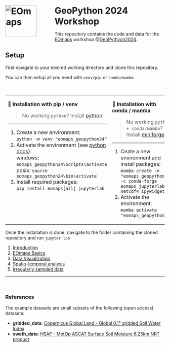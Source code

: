 <h1 style="display: inline"> 
<img alt=EOmaps src=https://raw.githubusercontent.com/raphaelquast/EOmaps/dev/docs/_static/logo.png align="left" width=100px style="margin:0 2em 0 0;">
<b>GeoPython 2024</b>  Workshop 
</h1>
<br>

This repository contains the code and data for the [EOmaps](https://eomaps.readthedocs.io) workshop @[GeoPythyon2024](https://2024.geopython.net).

## Setup

First navigate to your desired working directory and clone this repository. 

You can then setup all you need with `venv/pip` or `conda/mamba`:

<br>

<table>
<tr>
<td valign="top" width="50%">

🐍 **Installation with pip / venv**  
  
> No working `python`?  Install [python](https://www.python.org/downloads/)!

---

1. Create a new environment:  
    `python -m venv "eomaps_geopython24"`
2. Activate the environment (see [python docs](https://docs.python.org/3/library/venv.html#how-venvs-work)):  
    windows: `eomaps_geopython24\Scripts\activate`  
    posix: `source eomaps_geopython24\bin\activate`  
4. Install required packages:  
   `pip install eomaps[all] jupyterlab`

</td>
<td valign="top" width="50%">

🐍 **Installation with conda / mamba**  
  
> No working `python + conda/mamba`?  Install [miniforge](https://github.com/conda-forge/miniforge)!

---

1. Ceate a new environment and install packages:  
    `mamba create -n "eomaps_geopython24" -c conda-forge eomaps jupyterlab netcdf4 ipywidgets`
2. Activate the environment:  
    `mamba activate "eomaps_geopython24"`

</td></tr>
</table>

Once the installation is done, navigate to the folder containing the cloned repository and run 
`jupyter lab`

1. [Introduction](<0_introduction.ipynb>)
2. [EOmaps Basics](<1_basics.ipynb>)
3. [Data Visualization](<2_data_visualization.ipynb>)
4. [Spatio-temporal analysis](<3_spatiotemporal_analysis.ipynb>)
6. [Irregularly sampled data](<4_irregularly_sampled_data.ipynb>)

---

<br>

### References
The example datasets are small subsets of the following (open access) datasets:

- **gridded_data**: [Copernicus Global Land - Global 0.1° gridded Soil Water Index][swi_data]
- **swath_data**: [HSAF - MetOp ASCAT Surface Soil Moisture 6.25km NRT product][ssm_data]

[ssm_data]: https://hsaf.meteoam.it/Products/ProductsList?type=soil_moisture  
[swi_data]: https://land.copernicus.eu/en/products/soil-moisture/daily-soil-water-index-global-v3-0-12-5km
